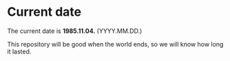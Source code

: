 # Current date

The current date is **1985.11.04.** (YYYY.MM.DD.)

This repository will be good when the world ends, so we will know how long it lasted.